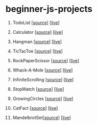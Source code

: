 # beginner-js-projects

1. TodoList [[source](https://github.com/dinex-dev/beginner-js-projects/tree/master/todoList)] [[live](https://dinex-dev.github.io/beginner-js-projects/todoList/)]

2. Calculator [[source](https://github.com/dinex-dev/beginner-js-projects/tree/master/calculator)] [[live](https://dinex-dev.github.io/beginner-js-projects/calculator/)]

3. Hangman [[source](https://github.com/dinex-dev/beginner-js-projects/tree/master/hangman)] [[live](https://dinex-dev.github.io/beginner-js-projects/hangman/)]

4. TicTacToe [[source](https://github.com/dinex-dev/beginner-js-projects/tree/master/ticTacToe)] [[live](https://dinex-dev.github.io/beginner-js-projects/ticTacToe/)]

5. RockPaperScissor [[source](https://github.com/dinex-dev/beginner-js-projects/tree/master/RockPaperScissor)] [[live](https://dinex-dev.github.io/beginner-js-projects/RockPaperScissor/)]

6. Whack-A-Mole [[source](https://github.com/Dinex-dev/beginner-js-projects/tree/master/Whack-A-Mole)] [[live](https://dinex-dev.github.io/beginner-js-projects/Whack-A-Mole/)]

7. InfiniteScrolling [[source](https://github.com/Dinex-dev/beginner-js-projects/tree/master/infiniteScrolling)] [[live](https://dinex-dev.github.io/beginner-js-projects/infiniteScrolling/)]

8. StopWatch [[source](https://github.com/Dinex-dev/beginner-js-projects/tree/master/StopWatch)] [[live](https://dinex-dev.github.io/beginner-js-projects/StopWatch/)]

9. GrowingCircles [[source](https://github.com/dinex-dev/beginner-js-projects/tree/master/GrowingCircles)] [[live](https://dinex-dev.github.io/beginner-js-projects/GrowingCircles/)]

10. CatFact [[source](https://github.com/dinex-dev/beginner-js-projects/tree/master/CatFact)] [[live](https://dinex-dev.github.io/beginner-js-projects/CatFact/)]

11. MandelbrotSet[[source](https://github.com/dinex-dev/beginner-js-projects/tree/master/MandelbrotSet)] [[live](https://dinex-dev.github.io/beginner-js-projects/MandelbrotSet/)]
